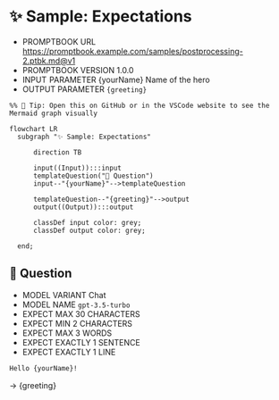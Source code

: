 # ✨ Sample: Expectations

-   PROMPTBOOK URL https://promptbook.example.com/samples/postprocessing-2.ptbk.md@v1
-   PROMPTBOOK VERSION 1.0.0
-   INPUT  PARAMETER {yourName} Name of the hero
-   OUTPUT PARAMETER `{greeting}`

<!--Graph-->
<!-- ⚠️ WARNING: This section was auto-generated -->

```mermaid
%% 🔮 Tip: Open this on GitHub or in the VSCode website to see the Mermaid graph visually

flowchart LR
  subgraph "✨ Sample: Expectations"

      direction TB

      input((Input)):::input
      templateQuestion("💬 Question")
      input--"{yourName}"-->templateQuestion

      templateQuestion--"{greeting}"-->output
      output((Output)):::output

      classDef input color: grey;
      classDef output color: grey;

  end;
```

<!--/Graph-->

## 💬 Question

-   MODEL VARIANT Chat
-   MODEL NAME `gpt-3.5-turbo`
-   EXPECT MAX 30 CHARACTERS
-   EXPECT MIN 2 CHARACTERS
-   EXPECT MAX 3 WORDS
-   EXPECT EXACTLY 1 SENTENCE
-   EXPECT EXACTLY 1 LINE

```markdown
Hello {yourName}!
```

-> {greeting}
